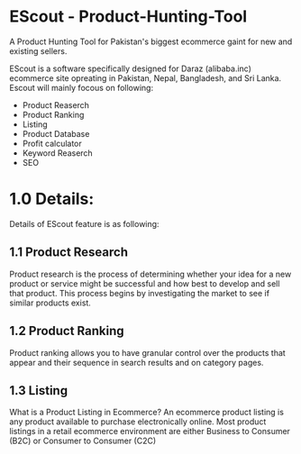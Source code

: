 # EScout - Product-Hunting-Tool
A  Product Hunting Tool for Pakistan's biggest ecommerce gaint for new and existing sellers.

EScout is a software specifically designed for Daraz (alibaba.inc) ecommerce site opreating in Pakistan, Nepal, Bangladesh, and Sri Lanka. Escout will mainly focous on following:
- Product Reaserch 
- Product Ranking 
- Listing 
- Product Database
- Profit calculator
- Keyword Reaserch 
- SEO 

# 1.0 Details:
Details of EScout feature is as following:

## 1.1 Product Research

Product research is the process of determining whether your idea for a new product or service might be successful and how best to develop and sell that product. This process begins by investigating the market to see if similar products exist.

## 1.2 Product Ranking 

Product ranking allows you to have granular control over the products that appear and their sequence in search results and on category pages.

## 1.3 Listing
What is a Product Listing in Ecommerce? An ecommerce product listing is any product available to purchase electronically online. Most product listings in a retail ecommerce environment are either Business to Consumer (B2C) or Consumer to Consumer (C2C)
